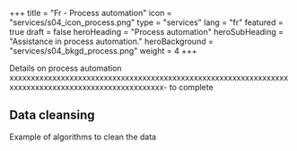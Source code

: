 +++
title = "Fr - Process automation"
icon = "services/s04_icon_process.png"
type = "services"
lang = "fr"
featured = true
draft = false
heroHeading = "Process automation"
heroSubHeading = "Assistance in process automation."
heroBackground = "services/s04_bkgd_process.png"
weight = 4
+++

Details on process automation xxxxxxxxxxxxxxxxxxxxxxxxxxxxxxxxxxxxxxxxxxxxxxxxxxxxxxxxxxxxxxxxxxxxxxxxxxxxxxxxxxxxxxxxxxxxxxxxxxxxx- to complete

## Data cleansing

Example of algorithms to clean the data

